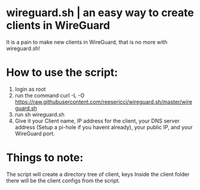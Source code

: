 # wireguard.sh | an easy way to create clients in WireGuard

It is a pain to make new clients in WireGuard, that is no more with wireguard.sh!

# How to use the script:

1. login as root
2. run the command curl -L -O https://raw.githubusercontent.com/reesericci/wireguard.sh/master/wireguard.sh
3. run sh wireguard.sh
4. Give it your Client name, IP address for the client, your DNS server address (Setup a pi-hole if you havent already), your public IP, and your WireGuard port.

# Things to note:
The script will create a directory tree of client, keys
Inside the client folder there will be the client configs from the script.
